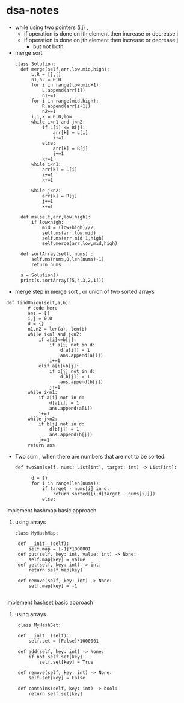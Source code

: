 # dsa-notes
* while using two pointers (i,j) ,
  * if operation is done on ith element then increase or decrease i
  * if operation is done on jth element then increase or decrease j
	* but not both
* merge sort
  ```
  class Solution:
    def merge(self,arr,low,mid,high):
        L,R = [],[]
        n1,n2 = 0,0
        for i in range(low,mid+1):
            L.append(arr[i])
            n1+=1
        for i in range(mid,high):
            R.append(arr[i+1])
            n2+=1
        i,j,k = 0,0,low
        while i<n1 and j<n2:
            if L[i] <= R[j]:
                arr[k] = L[i]
                i+=1
            else:
                arr[k] = R[j]
                j+=1
            k+=1
        while i<n1:
            arr[k] = L[i]
            i+=1
            k+=1
        
        while j<n2:
            arr[k] = R[j]
            j+=1
            k+=1

    def ms(self,arr,low,high):
        if low<high:
            mid = (low+high)//2
            self.ms(arr,low,mid)
            self.ms(arr,mid+1,high)
            self.merge(arr,low,mid,high)

    def sortArray(self, nums) :
        self.ms(nums,0,len(nums)-1)
        return nums

	s = Solution()        
	print(s.sortArray([5,4,3,2,1]))
  ```
* merge step in merge sort , or union of two sorted arrays
```
def findUnion(self,a,b):
        # code here
        ans = []
        i,j = 0,0
        d = {}
        n1,n2 = len(a), len(b)
        while i<n1 and j<n2:
            if a[i]<=b[j]:
                if a[i] not in d:
                    d[a[i]] = 1
                    ans.append(a[i])
                i+=1
            elif a[i]>b[j]:
                if b[j] not in d:
                    d[b[j]] = 1
                    ans.append(b[j])
                j+=1
        while i<n1:
            if a[i] not in d:
                d[a[i]] = 1
                ans.append(a[i])
            i+=1
        while j<n2:
            if b[j] not in d:
                d[b[j]] = 1
                ans.append(b[j])
            j+=1
        return ans
```

* Two sum , when there are numbers that are not to be sorted:
  ```
  def twoSum(self, nums: List[int], target: int) -> List[int]:

        d = {}
        for i in range(len(nums)):
            if target - nums[i] in d:
                return sorted([i,d[target - nums[i]]])
            else:
  ```
implement hashmap basic approach
1. using arrays
   ```
   class MyHashMap:

    def __init__(self):
        self.map = [-1]*1000001
    def put(self, key: int, value: int) -> None:
        self.map[key] = value
    def get(self, key: int) -> int:
        return self.map[key]

    def remove(self, key: int) -> None:
        self.map[key] = -1
    
   ```

implement hashset basic approach
1. using arrays
   ```
	class MyHashSet:

    def __init__(self):
        self.set = [False]*1000001

    def add(self, key: int) -> None:
        if not self.set[key]:
            self.set[key] = True

    def remove(self, key: int) -> None:
        self.set[key] = False

    def contains(self, key: int) -> bool:
        return self.set[key]
   ```

